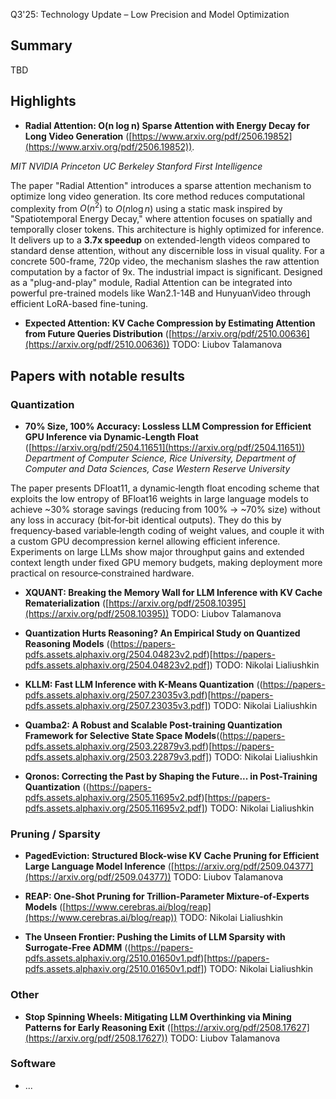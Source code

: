 Q3'25: Technology Update – Low Precision and Model Optimization
## Summary 

TBD

## Highlights
- **Radial Attention: O(n log n) Sparse Attention with Energy Decay for Long Video Generation** ([https://www.arxiv.org/pdf/2506.19852](https://www.arxiv.org/pdf/2506.19852)).

*MIT NVIDIA Princeton UC Berkeley Stanford First Intelligence*

The paper "Radial Attention" introduces a sparse attention mechanism to optimize long video generation. Its core method reduces computational complexity from $O(n^2)$ to $O(n \log n)$ using a static mask inspired by "Spatiotemporal Energy Decay," where attention focuses on spatially and temporally closer tokens. This architecture is highly optimized for inference. It delivers up to a **3.7x speedup** on extended-length videos compared to standard dense attention, without any discernible loss in visual quality. For a concrete 500-frame, 720p video, the mechanism slashes the raw attention computation by a factor of 9x. The industrial impact is significant. Designed as a "plug-and-play" module, Radial Attention can be integrated into powerful pre-trained models like Wan2.1-14B and HunyuanVideo through efficient LoRA-based fine-tuning.  

- **Expected Attention: KV Cache Compression by Estimating Attention from Future Queries Distribution** ([https://arxiv.org/pdf/2510.00636](https://arxiv.org/pdf/2510.00636))
TODO: Liubov Talamanova

## Papers with notable results 
### Quantization
- **70% Size, 100% Accuracy: Lossless LLM Compression for Efficient GPU Inference via Dynamic-Length Float** ([https://arxiv.org/pdf/2504.11651](https://arxiv.org/pdf/2504.11651))
*Department of Computer Science, Rice University, Department of Computer and Data Sciences, Case Western Reserve University*

The paper presents DFloat11, a dynamic‐length float encoding scheme that exploits the low entropy of BFloat16 weights in large language models to achieve ~30% storage savings (reducing from 100% → ~70% size) without any loss in accuracy (bit‐for‐bit identical outputs). They do this by frequency‐based variable‐length coding of weight values, and couple it with a custom GPU decompression kernel allowing efficient inference. Experiments on large LLMs show major throughput gains and extended context length under fixed GPU memory budgets, making deployment more practical on resource‐constrained hardware.

- **XQUANT: Breaking the Memory Wall for LLM Inference with KV Cache Rematerialization** ([https://arxiv.org/pdf/2508.10395](https://arxiv.org/pdf/2508.10395))
TODO: Liubov Talamanova

- **Quantization Hurts Reasoning? An Empirical Study on Quantized Reasoning Models** ((https://papers-pdfs.assets.alphaxiv.org/2504.04823v2.pdf)[https://papers-pdfs.assets.alphaxiv.org/2504.04823v2.pdf])
TODO: Nikolai Lialiushkin

- **KLLM: Fast LLM Inference with K-Means Quantization** ((https://papers-pdfs.assets.alphaxiv.org/2507.23035v3.pdf)[https://papers-pdfs.assets.alphaxiv.org/2507.23035v3.pdf])
TODO: Nikolai Lialiushkin

- **Quamba2: A Robust and Scalable Post-training Quantization Framework for Selective State Space Models**((https://papers-pdfs.assets.alphaxiv.org/2503.22879v3.pdf)[https://papers-pdfs.assets.alphaxiv.org/2503.22879v3.pdf])
TODO: Nikolai Lialiushkin

- **Qronos: Correcting the Past by Shaping the Future... in Post-Training Quantization** ((https://papers-pdfs.assets.alphaxiv.org/2505.11695v2.pdf)[https://papers-pdfs.assets.alphaxiv.org/2505.11695v2.pdf])
TODO: Nikolai Lialiushkin

### Pruning / Sparsity
- **PagedEviction: Structured Block-wise KV Cache Pruning for Efficient Large Language Model Inference** ([https://arxiv.org/pdf/2509.04377](https://arxiv.org/pdf/2509.04377))
TODO: Liubov Talamanova

- **REAP: One-Shot Pruning for Trillion-Parameter Mixture-of-Experts Models** ([https://www.cerebras.ai/blog/reap](https://www.cerebras.ai/blog/reap))
TODO: Nikolai Lialiushkin

- **The Unseen Frontier: Pushing the Limits of LLM Sparsity with Surrogate-Free ADMM** ((https://papers-pdfs.assets.alphaxiv.org/2510.01650v1.pdf)[https://papers-pdfs.assets.alphaxiv.org/2510.01650v1.pdf])
TODO: Nikolai Lialiushkin

### Other 
- **Stop Spinning Wheels: Mitigating LLM Overthinking via Mining Patterns for Early Reasoning Exit** ([https://arxiv.org/pdf/2508.17627](https://arxiv.org/pdf/2508.17627))
TODO: Liubov Talamanova

### Software
- ...
